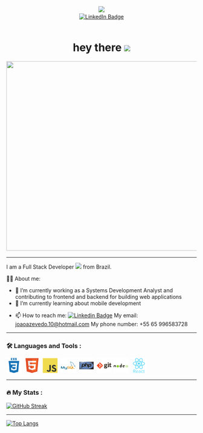 <div id="header" align="center">
  <img src="https://media.giphy.com/media/Dh5q0sShxgp13DwrvG/giphy.gif" width="30%"/>
</div>

<div id="badges" align="center">
  <a href="https://www.linkedin.com/in/jaumazevedo/">
    <img src="https://img.shields.io/badge/LinkedIn-blue?style=for-the-badge&logo=linkedin&logoColor=white" alt="LinkedIn Badge"/>
  </a>
 </div>

<img src="https://komarev.com/ghpvc/?username=JaumAzevedo&style=flat-square&color=blue" alt="" align="center"/>

<h1 align="center">
  hey there
  <img src="https://media.giphy.com/media/hvRJCLFzcasrR4ia7z/giphy.gif" width="30px"/>
</h1>

<div align="center">
  <img src="https://media.giphy.com/media/dWesBcTLavkZuG35MI/giphy.gif" width="800" height="500"/>
</div>

---

<!-- **JaumAzevedo/JaumAzevedo** is a ✨ _special_ ✨ repository because its `README.md` (this file) appears on your GitHub profile. -->

I am a Full Stack Developer <img src="https://media.giphy.com/media/WUlplcMpOCEmTGBtBW/giphy.gif" width="30"> from Brazil.

:man_technologist: About me:

- 🔭 I’m currently working as a Systems Development Analyst and contributing to frontend and backend for building web applications
- 🌱 I’m currently learning about mobile development
<!-- - 👯 I’m looking to collaborate on ... -->
<!-- - 🤔 I’m looking for help with ... -->
<!-- - 💬 Ask me about ... -->
- 📫 How to reach me: [![Linkedin Badge](https://img.shields.io/badge/-linkedin-blue?style=flat&logo=Linkedin&logoColor=white)](https://www.linkedin.com/in/jaumazevedo/) 
My email: joaoazevedo.10@hotmail.com
My phone number: +55 65 996583728
<!-- - 😄 Pronouns: ...
- ⚡ Fun fact: ... -->

---

### :hammer_and_wrench: Languages and Tools :

<div>
  <img src="https://github.com/devicons/devicon/blob/master/icons/css3/css3-plain-wordmark.svg"  title="CSS3" alt="CSS" width="40" height="40"/>&nbsp;
  <img src="https://github.com/devicons/devicon/blob/master/icons/html5/html5-original.svg" title="HTML5" alt="HTML" width="40" height="40"/>&nbsp;
  <img src="https://github.com/devicons/devicon/blob/master/icons/javascript/javascript-original.svg" title="JavaScript" alt="JavaScript" width="40" height="40"/>&nbsp;
  <img src="https://github.com/devicons/devicon/blob/master/icons/mysql/mysql-original-wordmark.svg" title="MySQL"  alt="MySQL" width="40" height="40"/>&nbsp;
  <img src="https://github.com/devicons/devicon/blob/master/icons/php/php-original.svg" title="PHP" alt="PHP" width="40" height="40"/>&nbsp;
  <img src="https://github.com/devicons/devicon/blob/master/icons/git/git-original-wordmark.svg" title="Git" **alt="Git" width="40" height="40"/>
  <img src="https://github.com/devicons/devicon/blob/master/icons/nodejs/nodejs-original-wordmark.svg" title="NodeJS" alt="NodeJS" width="40" height="40"/>&nbsp;
  <img src="https://github.com/devicons/devicon/blob/master/icons/react/react-original-wordmark.svg" title="React" alt="React" width="40" height="40"/>&nbsp;
</div>

---

### :fire: My Stats :

[![GitHub Streak](http://github-readme-streak-stats.herokuapp.com?user=JaumAzevedo&theme=dark&background=000000)](https://git.io/streak-stats)

---

[![Top Langs](https://github-readme-stats.vercel.app/api/top-langs/?username=JaumAzevedo&layout=compact&theme=vision-friendly-dark)](https://github.com/anuraghazra/github-readme-stats)

